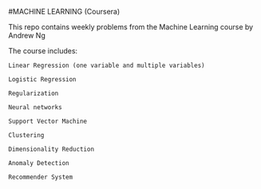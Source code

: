 #MACHINE LEARNING (Coursera)

This repo contains weekly problems from the Machine Learning course by Andrew Ng

The course includes:

	Linear Regression (one variable and multiple variables)

	Logistic Regression
	
	Regularization

	Neural networks

	Support Vector Machine

	Clustering

	Dimensionality Reduction

	Anomaly Detection
	
	Recommender System
